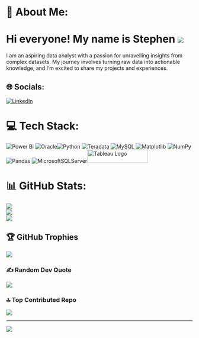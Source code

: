 # 💫 About Me:
Hi everyone! My name is Stephen ![](https://user-images.githubusercontent.com/18350557/176309783-0785949b-9127-417c-8b55-ab5a4333674e.gif)
===========================================================================================================================

I am an aspiring data analyst with a passion for unravelling insights from complex datasets. My journey involves turning raw data into actionable knowledge, and I’m excited to share my projects and experiences.<br>


## 🌐 Socials:
[![LinkedIn](https://img.shields.io/badge/LinkedIn-%230077B5.svg?logo=linkedin&logoColor=white)](https://linkedin.com/in/stephen-ck-leung) 

# 💻 Tech Stack:
![Power Bi](https://img.shields.io/badge/power_bi-F2C811?style=flat&logo=powerbi&logoColor=black) ![Oracle](https://img.shields.io/badge/Oracle-F80000?style=flat&logo=oracle&logoColor=white)![Python](https://img.shields.io/badge/python-3670A0?style=flat&logo=python&logoColor=ffdd54) ![Teradata](https://img.shields.io/badge/Teradata-F37440?style=flat&logo=teradata&logoColor=white) ![MySQL](https://img.shields.io/badge/mysql-4479A1.svg?style=flat&logo=mysql&logoColor=white) ![Matplotlib](https://img.shields.io/badge/Matplotlib-%23ffffff.svg?style=flat&logo=Matplotlib&logoColor=black) ![NumPy](https://img.shields.io/badge/numpy-%23013243.svg?style=flat&logo=numpy&logoColor=white) ![Pandas](https://img.shields.io/badge/pandas-%23150458.svg?style=flat&logo=pandas&logoColor=white) ![MicrosoftSQLServer](https://img.shields.io/badge/Microsoft%20SQL%20Server-CC2927?style=flat&logo=microsoft%20sql%20server&logoColor=white)<a href="https://public.tableau.com/app/profile/stephen.leung1687/vizzes" target="_blank" rel="noreferrer; return false;"><img src="https://raw.githubusercontent.com/gilbarbara/logos/main/logos/tableau.svg" width="163" height="36" alt="Tableau Logo" /></a>&nbsp; 
# 📊 GitHub Stats:
![](https://github-readme-stats.vercel.app/api?username=stephen-data&theme=dark&hide_border=false&include_all_commits=true&count_private=true)<br/>
![](https://github-readme-streak-stats.herokuapp.com/?user=stephen-data&theme=dark&hide_border=false)<br/>
![](https://github-readme-stats.vercel.app/api/top-langs/?username=stephen-data&theme=dark&hide_border=false&include_all_commits=true&count_private=true&layout=compact)

## 🏆 GitHub Trophies
![](https://github-profile-trophy.vercel.app/?username=stephen-data&theme=radical&no-frame=false&no-bg=true&margin-w=4)

### ✍️ Random Dev Quote
![](https://quotes-github-readme.vercel.app/api?type=vetical&theme=radical)

### 🔝 Top Contributed Repo
![](https://github-contributor-stats.vercel.app/api?username=stephen-data&limit=5&theme=dark&combine_all_yearly_contributions=true)

---
[![](https://visitcount.itsvg.in/api?id=stephen-data&icon=1&color=0)](https://visitcount.itsvg.in)

<!-- Proudly created with GPRM ( https://gprm.itsvg.in ) -->
